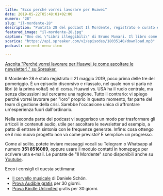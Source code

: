```yaml
---
title: "Ecco perché vorrei lavorare per Huawei"
date: 2019-05-22T05:48:01+02:00
numero: "28"
slug: "il-mordente-28"
description: "Puntata 28 del podcast Il Mordente, registrato e curato da Riccardo Palombo."
featured_image: "il-mordente-28.jpg"
caption: "Uno dei \"Libri illeggibili\" di Bruno Munari. Il libro come oggetto, indipendentemente dalle parole stampate, può comunicare qualcosa? Certo, ma diventa un'altra cosa - secondo me."
scarica: "https://api.spreaker.com/v2/episodes/18035140/download.mp3"
podcast: current-menu-item

---
```


<a class="spreaker-player" href="https://www.spreaker.com/episode/18035140" data-resource="episode_id=18035140" data-width="100%" data-height="200px" data-theme="light" data-playlist="false" data-playlist-continuous="false" data-autoplay="false" data-live-autoplay="false" data-chapters-image="true" data-episode-image-position="right" data-hide-logo="false" data-hide-likes="false" data-hide-comments="false" data-hide-sharing="false" data-hide-download="true" >Ascolta "Perché vorrei lavorare per Huawei (e come ascoltare le newsletter)." su Spreaker.</a>

Il Mordente 28 è stato registrato il 21 maggio 2019, poco prima delle tre del pomeriggio. È un episodio discorsivo e rilassato, nel quale non si parla né libri (è la prima volta!) né di corsa. Huawei vs. USA ha il ruolo centrale, ma senza discussioni sul cercarne una ragione. Tutto il contrario: vi spiego perché vorrei lavorare per "loro" proprio in questo momento, far parte del team di gestione della crisi. Sarebbe l'occasione unica di affrontare un'esperienza fuori dall'ordinario.

Nella seconda parte del podcast vi suggerisco un modo per trasformare gli articoli in contenuti audio, utile per ascoltare le newsletter ad esempio, a patto di entrare in sintonia con le frequenze generate. Infine: cosa ottengo se il mio nuovo progetto non va come previsto? È semplice: un progresso.

Come al solito, potete inviare messaggi vocali su Telegram o Whatsapp al numero **351 8516089**, oppure usare il modulo contatti in homepage per scrivere una e-mail. Le puntate de "Il Mordente" sono disponibili anche su <a class="text-info" title="Canale Youtube Riccardo Palombo" href="https://www.youtube.com/riccardopalombo">Youtube</a>.

Ecco i consigli di questa settimana:

<ul>
<li><a class="text-info" href="https://amzn.to/2VQIap0" target="_blank" rel="nofollow" title="Vedi il libro Il cervello musicale">Il cervello musicale</a> di Daniele Schön.</li>
<li><a class="text-info" href="https://amzn.to/2TVaMbA" target="_blank" title="Amazon Audible">Prova Audible gratis</a>  per 30 giorni.</li>
<li><a class="text-info" href="https://www.amazon.it/kindle-dbs/hz/signup?tag=eeepcit-21" target="_blank" title="Kindle Unlimited 30 giorni">Prova Kindle Unlimited</a>  gratis per 30 giorni.</li>
</ul>
